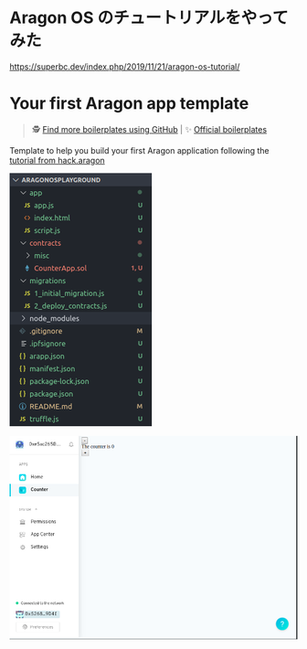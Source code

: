 # Aragon OS のチュートリアルをやってみた

https://superbc.dev/index.php/2019/11/21/aragon-os-tutorial/

# Your first Aragon app template

> 🕵️ [Find more boilerplates using GitHub](https://github.com/search?q=topic:aragon-boilerplate) | 
> ✨ [Official boilerplates](https://github.com/search?q=topic:aragon-boilerplate+org:aragon)

Template to help you build your first Aragon application following the [tutorial from hack.aragon](https://hack.aragon.org/docs/tutorial.html)

![](folders.png)

![](aragonosportal.png)
